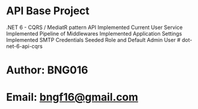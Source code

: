 # API Base Project

.NET 6 - CQRS / MediatR pattern API
Implemented Current User Service
Implemented Pipeline of Middlewares
Implemented Application Settings
Implemented SMTP Credentials
Seeded Role and Default Admin User
#   d o t - n e t - 6 - a p i - c q r s 
 
 

# Author: BNG016
# Email: bngf16@gmail.com